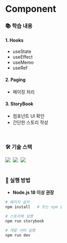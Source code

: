 # Component

### 📚 학습 내용
#### 1. Hooks
- useState
- useEffect
- useMemo
- useRef

#### 2. Paging
- 페이징 처리

#### 3. StoryBook
- 컴포넌트 UI 확인
- 간단한 스토리 작성
<br/>

### 🛠 기술 스택
<div>
  <img src="https://img.shields.io/badge/React-%2320232a.svg?style=flat-square&logo=react&logoColor=%2361DAFB" />&nbsp;
  <img src="https://img.shields.io/badge/-Storybook-FF4785?style=flat-square&logo=storybook&logoColor=white" />&nbsp;
  <img src="https://img.shields.io/badge/Vite-%23646CFF.svg?style=flat-square&logo=vite&logoColor=white" />&nbsp;
</div>
<br/>

### 🎯 실행 방법

- **Node.js 18 이상 권장**

```bash
# 패키지 설치
npm install   # 또는 npm i

# 스토리북 실행
npm run storybook

# 개발 서버 실행
npm run dev
```
